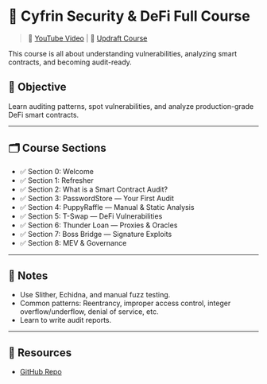 # 🔐 Cyfrin Security & DeFi Full Course

> 🔗 [YouTube Video](https://www.youtube.com/watch?v=pUWmJ86X_do) | 🔗 [Updraft Course](https://updraft.cyfrin.io/courses/security)

This course is all about understanding vulnerabilities, analyzing smart contracts, and becoming audit-ready.

## 🎯 Objective

Learn auditing patterns, spot vulnerabilities, and analyze production-grade DeFi smart contracts.

---

## 🗂 Course Sections

* ✅ Section 0: Welcome
* ✅ Section 1: Refresher
* ✅ Section 2: What is a Smart Contract Audit?
* ✅ Section 3: PasswordStore — Your First Audit
* ✅ Section 4: PuppyRaffle — Manual & Static Analysis
* ✅ Section 5: T-Swap — DeFi Vulnerabilities
* ✅ Section 6: Thunder Loan — Proxies & Oracles
* ✅ Section 7: Boss Bridge — Signature Exploits
* ✅ Section 8: MEV & Governance

---

## 📂 Notes

* Use Slither, Echidna, and manual fuzz testing.
* Common patterns: Reentrancy, improper access control, integer overflow/underflow, denial of service, etc.
* Learn to write audit reports.

---

## 🔗 Resources

* [GitHub Repo](https://github.com/Cyfrin/security-and-auditing-full-course-s23)
